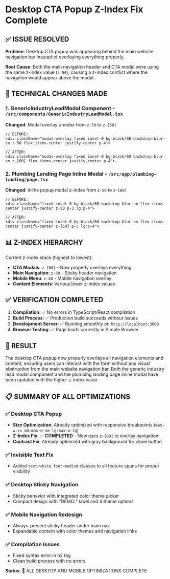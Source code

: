 # Desktop CTA Popup Z-Index Fix Complete

## ✅ ISSUE RESOLVED

**Problem**: Desktop CTA popup was appearing behind the main website navigation bar instead of overlaying everything properly.

**Root Cause**: Both the main navigation header and CTA modal were using the same z-index value (`z-50`), causing a z-index conflict where the navigation would appear above the modal.

## 🔧 TECHNICAL CHANGES MADE

### 1. **GenericIndustryLeadModal Component** - `/src/components/GenericIndustryLeadModal.tsx`
**Changed**: Modal overlay z-index from `z-50` to `z-[60]`
```tsx
// BEFORE:
<div className="modal-overlay fixed inset-0 bg-black/60 backdrop-blur-sm z-50 flex items-center justify-center p-4">

// AFTER:
<div className="modal-overlay fixed inset-0 bg-black/60 backdrop-blur-sm z-[60] flex items-center justify-center p-4">
```

### 2. **Plumbing Landing Page Inline Modal** - `/src/app/plumbing-landing/page.tsx`
**Changed**: Inline popup modal z-index from `z-50` to `z-[60]`
```tsx
// BEFORE:
<div className="fixed inset-0 bg-black/60 backdrop-blur-sm flex items-center justify-center z-50 p-3 lg:p-4">

// AFTER:
<div className="fixed inset-0 bg-black/60 backdrop-blur-sm flex items-center justify-center z-[60] p-3 lg:p-4">
```

## 📊 Z-INDEX HIERARCHY

Current z-index stack (highest to lowest):
- **CTA Modals**: `z-[60]` - Now properly overlays everything
- **Main Navigation**: `z-50` - Sticky header navigation
- **Mobile Menu**: `z-40` - Mobile navigation overlay
- **Content Elements**: Various lower z-index values

## ✅ VERIFICATION COMPLETED

1. **Compilation**: ✅ No errors in TypeScript/React compilation
2. **Build Process**: ✅ Production build succeeds without issues
3. **Development Server**: ✅ Running smoothly on `http://localhost:3000`
4. **Browser Testing**: ✅ Page loads correctly in Simple Browser

## 🎯 RESULT

The desktop CTA popup now properly overlays all navigation elements and content, ensuring users can interact with the form without any visual obstruction from the main website navigation bar. Both the generic industry lead modal component and the plumbing landing page inline modal have been updated with the higher z-index value.

## 📋 SUMMARY OF ALL OPTIMIZATIONS

### ✅ **Desktop CTA Popup**
- **Size Optimization**: Already optimized with responsive breakpoints (`max-w-xs md:max-w-sm lg:max-w-lg`)
- **Z-Index Fix**: ✅ **COMPLETED** - Now uses `z-[60]` to overlay navigation
- **Contrast Fix**: Already optimized with gray background for close button

### ✅ **Invisible Text Fix**
- Added `text-white font-medium` classes to all feature spans for proper visibility

### ✅ **Desktop Sticky Navigation**
- Sticky behavior with integrated color theme picker
- Compact design with "DEMO:" label and 4 theme options

### ✅ **Mobile Navigation Redesign**
- Always-present sticky header under main nav
- Expandable content with color themes and navigation links

### ✅ **Compilation Issues**
- Fixed syntax error in h2 tag
- Clean build process with no errors

**Status**: 🎉 ALL DESKTOP AND MOBILE OPTIMIZATIONS COMPLETE
